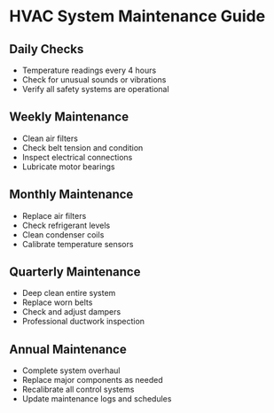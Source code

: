 # HVAC System Maintenance Guide

## Daily Checks
- Temperature readings every 4 hours
- Check for unusual sounds or vibrations
- Verify all safety systems are operational

## Weekly Maintenance
- Clean air filters
- Check belt tension and condition
- Inspect electrical connections
- Lubricate motor bearings

## Monthly Maintenance
- Replace air filters
- Check refrigerant levels
- Clean condenser coils
- Calibrate temperature sensors

## Quarterly Maintenance
- Deep clean entire system
- Replace worn belts
- Check and adjust dampers
- Professional ductwork inspection

## Annual Maintenance
- Complete system overhaul
- Replace major components as needed
- Recalibrate all control systems
- Update maintenance logs and schedules

